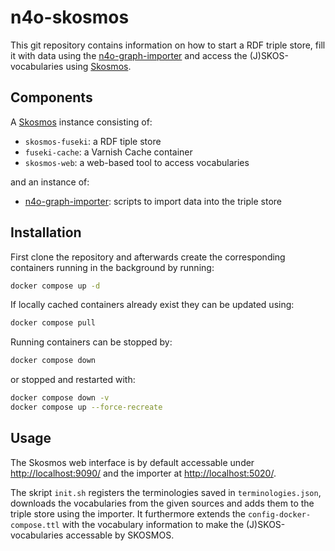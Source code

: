# n4o-skosmos

This git repository contains information on how to start a RDF triple store, fill it with data using the [n4o-graph-importer](https://github.com/nfdi4objects/n4o-graph-importer) and access the (J)SKOS-vocabularies using [Skosmos](https://github.com/NatLibFi/Skosmos).

## Components

A [Skosmos](https://github.com/NatLibFi/Skosmos) instance consisting of:
- `skosmos-fuseki`: a RDF tiple store
- `fuseki-cache`: a Varnish Cache container
- `skosmos-web`: a web-based tool to access vocabularies

and an instance of:  
- [n4o-graph-importer](https://github.com/nfdi4objects/n4o-graph-importer): scripts to import data into the triple store

## Installation

First clone the repository and afterwards create the corresponding containers running in the background by running:

~~~sh
docker compose up -d
~~~

If locally cached containers already exist they can be updated using:

~~~sh
docker compose pull
~~~

Running containers can be stopped by:

~~~sh
docker compose down
~~~

or stopped and restarted with:

~~~sh
docker compose down -v
docker compose up --force-recreate
~~~

## Usage

The Skosmos web interface is by default accessable under <http://localhost:9090/> and the importer at <http://localhost:5020/>. 

The skript `init.sh` registers the terminologies saved in `terminologies.json`, downloads the vocabularies from the given sources and adds them to the triple store using the importer. It furthermore extends the `config-docker-compose.ttl` with the vocabulary information to make the (J)SKOS-vocabularies accessable by SKOSMOS.